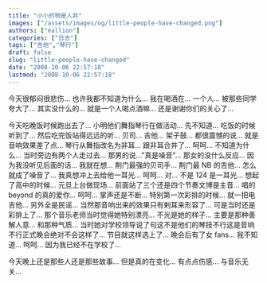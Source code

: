 ```yaml
---
title: "小小的物是人非"
images: ["/assets/images/og/little-people-have-changed.png"]
authors: ["eallion"]
categories: ["日志"]
tags: ["吉他","琴行"]
draft: false
slug: "little-people-have-changed"
date: "2008-10-06 22:57:18"
lastmod: "2008-10-06 22:57:18"
---
```


今天很郁闷很悲伤... 也许我都不知道为什么...
我在喝酒在... 一个人... 被那些同学夸大了... 其实没什么的... 就是一个人喝点酒嘛...
还是谢谢你们的关心了...

今天吃晚饭时候跑出去了... 小明他们舞指琴行在做活动... 先不知道... 吃饭的时候听到了... 然后吃完饭站得远远的听...
贝司... 吉他... 架子鼓... 都很震憾的说... 就是音响效果差了点...
琴行从舞指改名为非耳... 跟非耳合并了... 呵呵... 不知道为什么...
当时旁边有两个人走过去... 那男的说..."真是噪音"... 那女的没什么反应... 因为我没听见后面的话...
我就在想... 荆门最强的贝司手... 荆门最 NB 的吉他... 怎么就成了噪音了...
我真想冲上去给他一耳光... 呵呵... 对... 不是 124 是一耳光...
想起了高中的时候... 元旦上台做现场... 前面站了三个还是四个节奏文博是主音... 唱的 beyond 的真的爱你... 呵呵... 掌声还是不断...
特别第一次彩排的时候... 就一把电吉他... 另外全是民谣... 当然那音响出来的效果只有剌耳来形容了... 可是当时还是彩排上了...
那个音乐老师当时觉得她特别漂亮... 不光是她的样子... 主要是那种善解人意... 和那种气质...
当时她对学校领导说了句这不是他们的琴技不行这是音响不行正式晚会绝对不会这样了... 节目就这样选上了...
晚会后有了女 fans... 我不知道... 呵呵... 因为我已经不在学校了...

今天晚上还是那些人还是那些故事... 但是真的在变化... 有点点伤感... 与音乐无关...
